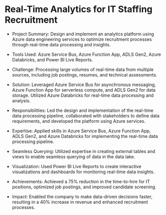 # Real-Time Analytics for IT Staffing Recruitment

- Project Summary: Design and implement an analytics platform using Azure data engineering services to optimize recruitment processes through real-time data processing and insights.

- Tools Used: Azure Service Bus, Azure Function App, ADLS Gen2, Azure Databricks, and Power BI Live Reports.

- Challenge: Processing large volumes of real-time data from multiple sources, including job postings, resumes, and technical assessments.

- Solution: Leveraged Azure Service Bus for asynchronous messaging, Azure Function App for serverless compute, and ADLS Gen2 for data storage. Utilized Azure Databricks for real-time data processing and analysis.

- Responsibilities: Led the design and implementation of the real-time data processing pipeline, collaborated with stakeholders to define data requirements, and developed the platform using Azure services.

- Expertise: Applied skills in Azure Service Bus, Azure Function App, ADLS Gen2, and Azure Databricks for implementing the real-time data processing pipeline.

- Seamless Querying: Utilized expertise in creating external tables and views to enable seamless querying of data in the data lake.

- Visualization: Used Power BI Live Reports to create interactive visualizations and dashboards for monitoring real-time data insights.

- Achievements: Achieved a 75% reduction in the time-to-hire for IT positions, optimized job postings, and improved candidate screening.

- Impact: Enabled the company to make data-driven decisions faster, resulting in a 40% increase in revenue and enhanced recruitment processes.
